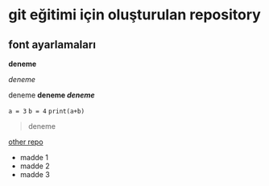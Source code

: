 # git eğitimi için oluşturulan repository


## font ayarlamaları 

**deneme**

*deneme*

deneme **deneme _deneme_**

` a = 3 `
` b = 4 `
` print(a+b) `

> deneme

[other repo](https://github.com/akifsykl/git_workingfiles) 

- madde 1
- madde 2
- madde 3

